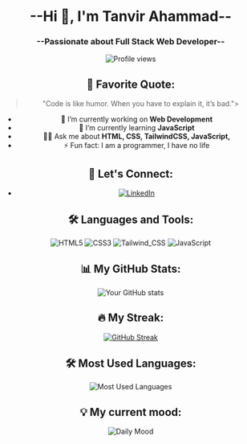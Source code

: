 <body align="center"><h1 align="center">--Hi 👋, I'm Tanvir Ahammad--</h1> 
<h3 align="center">--Passionate about Full Stack Web Developer--</h3>   

![Profile views](https://komarev.com/ghpvc/?username=tanvirGHD)

## 📖 Favorite Quote:
> "Code is like humor. When you have to explain it, it’s bad."> 

- 🔭 I’m currently working on **Web Development**
- 🌱 I’m currently learning **JavaScript**
- 👨‍💻 Ask me about **HTML, CSS, TailwindCSS, JavaScript,**
- ⚡ Fun fact: I am a programmer, I have no life

## 🤝 Let's Connect:
- [![LinkedIn](https://img.shields.io/badge/LinkedIn-0077B5?style=flat&logo=linkedin&logoColor=white)](https:www.linkedin.com/in/tanvir-ahammad012)

## 🛠 Languages and Tools:
![HTML5](https://img.shields.io/badge/-HTML5-05122A?style=flat&logo=html5)
![CSS3](https://img.shields.io/badge/-CSS3-05122A?style=flat&logo=css3)
![Tailwind_CSS](https://img.shields.io/badge/Tailwind_CSS-38B2AC?style=for-the-badge&logo=tailwind-css&logoColor=white)
![JavaScript](https://img.shields.io/badge/-JavaScript-05122A?style=flat&logo=javascript) 

## 📊 My GitHub Stats:
![Your GitHub stats](https://github-readme-stats.vercel.app/api?username=tanvirGHD&show_icons=true&theme=radical)

## 🔥 My Streak:
[![GitHub Streak](https://github-readme-streak-stats.herokuapp.com/?user=tanvirGHD&theme=highcontrast)](https://git.io/streak-stats)

## 🛠 Most Used Languages:
![Most Used Languages](https://github-readme-stats.vercel.app/api/top-langs/?username=tanvirGHD&layout=compact&theme=dark&langs_count=5)


## 💡 My current mood: 
![Daily Mood](https://img.shields.io/badge/Mood-Coding%20like%20crazy-blue?style=for-the-badge) </body>

